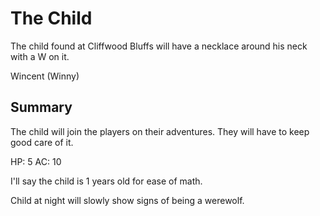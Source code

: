 # The Child

The child found at Cliffwood Bluffs will have a necklace around his neck with a W on it.

Wincent (Winny)


## Summary

The child will join the players on their adventures. They will have to keep good care of it.


HP: 5
AC: 10


I'll say the child is 1 years old for ease of math.


Child at night will slowly show signs of being a werewolf.

